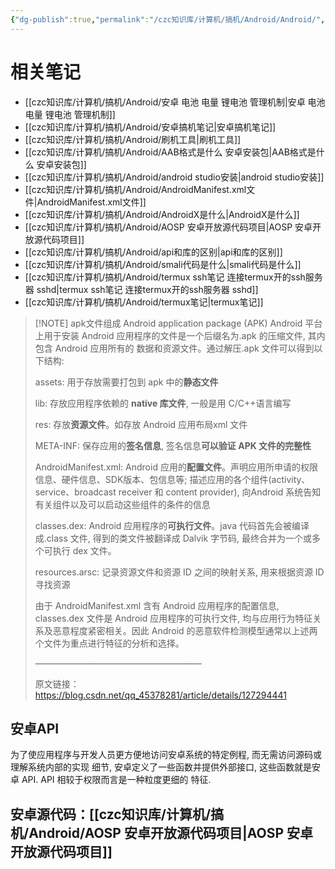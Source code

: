 ```yaml
---
{"dg-publish":true,"permalink":"/czc知识库/计算机/搞机/Android/Android/","dgPassFrontmatter":true,"created":"2024-12-08T22:39:40.446+08:00","updated":"2024-12-08T22:44:33.578+08:00"}
---
```


# 相关笔记

- [[czc知识库/计算机/搞机/Android/安卓 电池 电量 锂电池 管理机制\|安卓 电池 电量 锂电池 管理机制]]
- [[czc知识库/计算机/搞机/Android/安卓搞机笔记\|安卓搞机笔记]]
- [[czc知识库/计算机/搞机/Android/刷机工具\|刷机工具]]
- [[czc知识库/计算机/搞机/Android/AAB格式是什么 安卓安装包\|AAB格式是什么 安卓安装包]]
- [[czc知识库/计算机/搞机/Android/android studio安装\|android studio安装]]
- [[czc知识库/计算机/搞机/Android/AndroidManifest.xml文件\|AndroidManifest.xml文件]]
- [[czc知识库/计算机/搞机/Android/AndroidX是什么\|AndroidX是什么]]
- [[czc知识库/计算机/搞机/Android/AOSP 安卓开放源代码项目\|AOSP 安卓开放源代码项目]]
- [[czc知识库/计算机/搞机/Android/api和库的区别\|api和库的区别]]
- [[czc知识库/计算机/搞机/Android/smali代码是什么\|smali代码是什么]]
- [[czc知识库/计算机/搞机/Android/termux ssh笔记 连接termux开的ssh服务器 sshd\|termux ssh笔记 连接termux开的ssh服务器 sshd]]
- [[czc知识库/计算机/搞机/Android/termux笔记\|termux笔记]]






> [!NOTE] apk文件组成 Android application package (APK) 
> Android 平台 上用于安装 Android 应用程序的文件是一个后缀名为.apk 的压缩文件, 其内包含 Android 应用所有的 数据和资源文件。通过解压.apk 文件可以得到以下结构:
> 
> assets: 用于存放需要打包到 apk 中的**静态文件**
> 
> lib: 存放应用程序依赖的 **native 库文件**, 一般是用 C/C++语言编写
> 
> res: 存放**资源文件**。如存放 Android 应用布局xml 文件
> 
> META-INF: 保存应用的**签名信息**, 签名信息**可以验证 APK 文件的完整性**
> 
> AndroidManifest.xml: Android 应用的**配置文件**。声明应用所申请的权限信息、硬件信息、SDK版本、包信息等; 描述应用的各个组件(activity、service、broadcast receiver 和 content provider), 向Android 系统告知有关组件以及可以启动这些组件的条件的信息
> 
> classes.dex: Android 应用程序的**可执行文件**。java 代码首先会被编译成.class 文件, 得到的类文件被翻译成 Dalvik 字节码, 最终合并为一个或多个可执行 dex 文件。
> 
> resources.arsc: 记录资源文件和资源 ID 之间的映射关系, 用来根据资源 ID 寻找资源
> 
> 由于 AndroidManifest.xml 含有 Android 应用程序的配置信息, classes.dex 文件是 Android 应用程序的可执行文件, 均与应用行为特征关系及恶意程度紧密相关。因此 Android 的恶意软件检测模型通常以上述两个文件为重点进行特征的分析和选择。
> 
> ———————————————————
> 
> 原文链接：https://blog.csdn.net/qq_45378281/article/details/127294441
> 

## 安卓API
为了使应用程序与开发人员更方便地访问安卓系统的特定例程, 而无需访问源码或理解系统内部的实现 细节, 安卓定义了一些函数并提供外部接口, 这些函数就是安卓 API. API 相较于权限而言是一种粒度更细的 特征.

## 安卓源代码：[[czc知识库/计算机/搞机/Android/AOSP 安卓开放源代码项目\|AOSP 安卓开放源代码项目]]